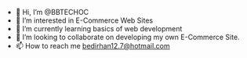 - 👋 Hi, I’m @BBTECHOC
- 👀 I’m interested in E-Commerce Web Sites
- 🌱 I’m currently learning basics of web development
- 💞️ I’m looking to collaborate on developing my own E-Commerce Site.
- 📫 How to reach me bedirhan12.7@hotmail.com


<!---
BBTECHOC/BBTECHOC is a ✨ special ✨ repository because its `README.md` (this file) appears on your GitHub profile.
You can click the Preview link to take a look at your changes.
--->
